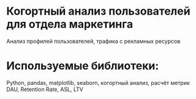 # Когортный анализ пользователей для отдела маркетинга
Анализ профилей пользователей, трафика с рекламных ресурсов
# Используемые библиотеки:
Python, pandas, matplotlib, seaborn, когортный анализ, расчёт метрик DAU, Retention Rate, ASL, LTV
